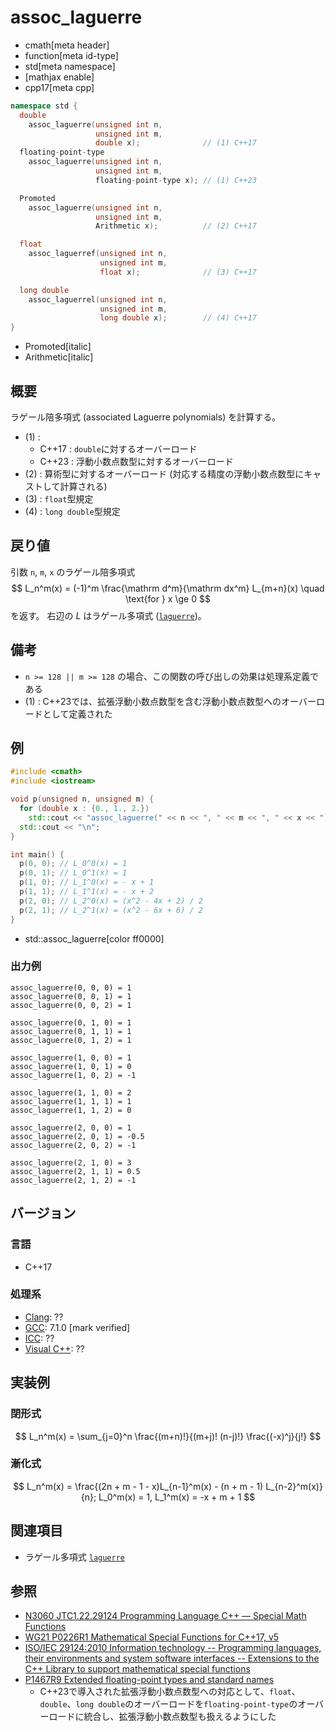 # assoc_laguerre
* cmath[meta header]
* function[meta id-type]
* std[meta namespace]
* [mathjax enable]
* cpp17[meta cpp]

```cpp
namespace std {
  double
    assoc_laguerre(unsigned int n,
                   unsigned int m,
                   double x);              // (1) C++17
  floating-point-type
    assoc_laguerre(unsigned int n,
                   unsigned int m,
                   floating-point-type x); // (1) C++23

  Promoted
    assoc_laguerre(unsigned int n,
                   unsigned int m,
                   Arithmetic x);          // (2) C++17

  float
    assoc_laguerref(unsigned int n,
                    unsigned int m,
                    float x);              // (3) C++17

  long double
    assoc_laguerrel(unsigned int n,
                    unsigned int m,
                    long double x);        // (4) C++17
}
```
* Promoted[italic]
* Arithmetic[italic]

## 概要
ラゲール陪多項式 (associated Laguerre polynomials) を計算する。

- (1) :
    - C++17 : `double`に対するオーバーロード
    - C++23 : 浮動小数点数型に対するオーバーロード
- (2) : 算術型に対するオーバーロード (対応する精度の浮動小数点数型にキャストして計算される)
- (3) : `float`型規定
- (4) : `long double`型規定


## 戻り値
引数 `n`, `m`, `x` のラゲール陪多項式
$$
L_n^m(x) = (-1)^m \frac{\mathrm d^m}{\mathrm dx^m} L_{m+n}(x)
\quad \text{for } x \ge 0
$$
を返す。
右辺の $L$ はラゲール多項式 ([`laguerre`](laguerre.md))。


## 備考
- `n >= 128 || m >= 128` の場合、この関数の呼び出しの効果は処理系定義である
- (1) : C++23では、拡張浮動小数点数型を含む浮動小数点数型へのオーバーロードとして定義された


## 例
```cpp example
#include <cmath>
#include <iostream>

void p(unsigned n, unsigned m) {
  for (double x : {0., 1., 2.})
    std::cout << "assoc_laguerre(" << n << ", " << m << ", " << x << ") = " << std::assoc_laguerre(n, m, x) << "\n";
  std::cout << "\n";
}

int main() {
  p(0, 0); // L_0^0(x) = 1
  p(0, 1); // L_0^1(x) = 1
  p(1, 0); // L_1^0(x) = - x + 1
  p(1, 1); // L_1^1(x) = - x + 2
  p(2, 0); // L_2^0(x) = (x^2 - 4x + 2) / 2
  p(2, 1); // L_2^1(x) = (x^2 - 6x + 6) / 2
}
```
* std::assoc_laguerre[color ff0000]

### 出力例
```
assoc_laguerre(0, 0, 0) = 1
assoc_laguerre(0, 0, 1) = 1
assoc_laguerre(0, 0, 2) = 1

assoc_laguerre(0, 1, 0) = 1
assoc_laguerre(0, 1, 1) = 1
assoc_laguerre(0, 1, 2) = 1

assoc_laguerre(1, 0, 0) = 1
assoc_laguerre(1, 0, 1) = 0
assoc_laguerre(1, 0, 2) = -1

assoc_laguerre(1, 1, 0) = 2
assoc_laguerre(1, 1, 1) = 1
assoc_laguerre(1, 1, 2) = 0

assoc_laguerre(2, 0, 0) = 1
assoc_laguerre(2, 0, 1) = -0.5
assoc_laguerre(2, 0, 2) = -1

assoc_laguerre(2, 1, 0) = 3
assoc_laguerre(2, 1, 1) = 0.5
assoc_laguerre(2, 1, 2) = -1

```


## バージョン
### 言語
- C++17

### 処理系
- [Clang](/implementation.md#clang): ??
- [GCC](/implementation.md#gcc): 7.1.0 [mark verified]
- [ICC](/implementation.md#icc): ??
- [Visual C++](/implementation.md#visual_cpp): ??


## 実装例
### 閉形式
$$
L_n^m(x) = \sum_{j=0}^n \frac{(m+n)!}{(m+j)! (n-j)!} \frac{(-x)^j}{j!}
$$

### 漸化式
$$
L_n^m(x) = \frac{(2n + m - 1 - x)L_{n-1}^m(x) - (n + m - 1) L_{n-2}^m(x)}{n};
L_0^m(x) = 1, L_1^m(x) = -x + m + 1
$$


## 関連項目
- ラゲール多項式 [`laguerre`](laguerre.md)


## 参照
- [N3060 JTC1.22.29124 Programming Language C++ — Special Math Functions](http://www.open-std.org/jtc1/sc22/wg21/docs/papers/2010/n3060.pdf)
- [WG21 P0226R1 Mathematical Special Functions for C++17, v5](https://isocpp.org/files/papers/P0226R1.pdf)
- [ISO/IEC 29124:2010 Information technology -- Programming languages, their environments and system software interfaces -- Extensions to the C++ Library to support mathematical special functions](https://www.iso.org/standard/50511.html)
- [P1467R9 Extended floating-point types and standard names](https://www.open-std.org/jtc1/sc22/wg21/docs/papers/2022/p1467r9.html)
    - C++23で導入された拡張浮動小数点数型への対応として、`float`、`double`、`long double`のオーバーロードを`floating-point-type`のオーバーロードに統合し、拡張浮動小数点数型も扱えるようにした
